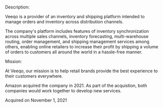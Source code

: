 Description:

Veeqo is a provider of an inventory and shipping platform intended to manage orders and inventory across distribution channels. 

The company's platform includes features of inventory synchronization across multiple sales channels, inventory forecasting, multi-warehouse routing, order management, and shipping management services among others, enabling online retailers to increase their profit by shipping a volume of orders to customers all around the world in a hassle-free manner.

Mission:

At Veeqo, our mission is to help retail brands provide the best experience to their customers everywhere.

Amazon acquired the company in 2021. As part of the acquistion, both companies would work together to develop new services.

Acquired on November 1, 2021